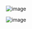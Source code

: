![image](https://github.com/kevin-roan/dotfiles-2024/assets/103060398/3e58ae88-0686-4fe5-9611-b3f75c059bfc)


![image](https://github.com/kevin-roan/dotfiles-2024/assets/103060398/bb0c5a7b-bb88-4791-b818-bbee1c44417e)
